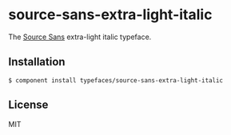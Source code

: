 
# source-sans-extra-light-italic
  
  The [Source Sans](https://typekit.com/fonts/source-sans-pro) extra-light italic typeface.

## Installation

    $ component install typefaces/source-sans-extra-light-italic

## License

  MIT